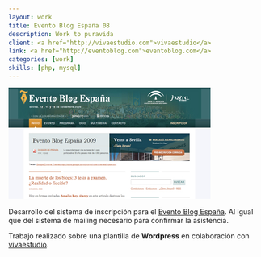 ```yaml
---
layout: work
title: Evento Blog España 08
description: Work to puravida
client: <a href="http://vivaestudio.com">vivaestudio</a>
link: <a href="http://eventoblog.com">eventoblog.com</a>
categories: [work]   
skills: [php, mysql]
---
```


![ebe08](/images/ebe08.jpg)

Desarrollo del sistema de inscripción para el [Evento Blog España](http://eventoblog.com). Al igual que del sistema de mailing necesario para confirmar la asistencia.

Trabajo realizado sobre una plantilla de **Wordpress** en colaboración con [vivaestudio](http://vivaestudio.com).